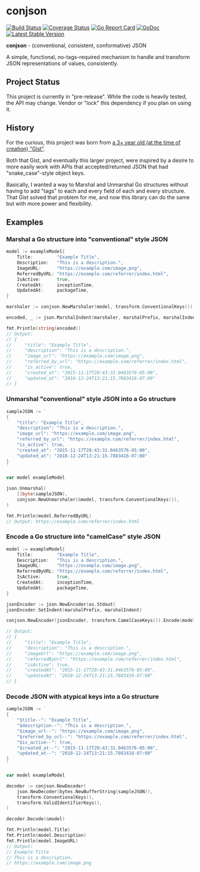 # conjson

[![Build Status](https://travis-ci.com/Rican7/conjson.svg?branch=master)](https://travis-ci.com/Rican7/conjson)
[![Coverage Status](https://coveralls.io/repos/github/Rican7/conjson/badge.svg)](https://coveralls.io/github/Rican7/conjson)
[![Go Report Card](https://goreportcard.com/badge/github.com/Rican7/conjson)](https://goreportcard.com/report/github.com/Rican7/conjson)
[![GoDoc](https://godoc.org/github.com/Rican7/conjson?status.svg)](https://godoc.org/github.com/Rican7/conjson)
[![Latest Stable Version](https://img.shields.io/github/release/Rican7/conjson.svg?style=flat)](https://github.com/Rican7/conjson/releases)

**conjson** - (conventional, consistent, conformative) JSON

A simple, functional, no-tags-required mechanism to handle and transform JSON representations of values, consistently.


## Project Status

This project is currently in "pre-release". While the code is heavily tested, the API may change.
Vendor or "lock" this dependency if you plan on using it.


## History

For the curious, this project was born from [a 3+ year old (at the time of creation) "Gist"](https://gist.github.com/Rican7/39a3dc10c1499384ca91).

Both that Gist, and eventually this larger project, were inspired by a desire to more easily work with APIs that
accepted/returned JSON that had "snake_case"-style object keys.

Basically, I wanted a way to Marshal and Unmarshal Go structures without having to add "tags" to each and every field of
each and every structure. That Gist solved that problem for me, and now this library can do the same but with more
power and flexibility.


## Examples

### Marshal a Go structure into "conventional" style JSON

```go
model := exampleModel{
	Title:         "Example Title",
	Description:   "This is a description.",
	ImageURL:      "https://example.com/image.png",
	ReferredByURL: "https://example.com/referrer/index.html",
	IsActive:      true,
	CreatedAt:     inceptionTime,
	UpdatedAt:     packageTime,
}

marshaler := conjson.NewMarshaler(model, transform.ConventionalKeys())

encoded, _ := json.MarshalIndent(marshaler, marshalPrefix, marshalIndent)

fmt.Println(string(encoded))
// Output:
// {
//     "title": "Example Title",
//     "description": "This is a description.",
//     "image_url": "https://example.com/image.png",
//     "referred_by_url": "https://example.com/referrer/index.html",
//     "is_active": true,
//     "created_at": "2015-11-17T20:43:31.0463576-05:00",
//     "updated_at": "2018-12-24T13:21:15.7883416-07:00"
// }
```

### Unmarshal "conventional" style JSON into a Go structure

```go
sampleJSON := `
{
	"title": "Example Title",
	"description": "This is a description.",
	"image_url": "https://example.com/image.png",
	"referred_by_url": "https://example.com/referrer/index.html",
	"is_active": true,
	"created_at": "2015-11-17T20:43:31.0463576-05:00",
	"updated_at": "2018-12-24T13:21:15.7883416-07:00"
}
`

var model exampleModel

json.Unmarshal(
	[]byte(sampleJSON),
	conjson.NewUnmarshaler(&model, transform.ConventionalKeys()),
)

fmt.Println(model.ReferredByURL)
// Output: https://example.com/referrer/index.html
```

### Encode a Go structure into "camelCase" style JSON

```go
model := exampleModel{
	Title:         "Example Title",
	Description:   "This is a description.",
	ImageURL:      "https://example.com/image.png",
	ReferredByURL: "https://example.com/referrer/index.html",
	IsActive:      true,
	CreatedAt:     inceptionTime,
	UpdatedAt:     packageTime,
}

jsonEncoder := json.NewEncoder(os.Stdout)
jsonEncoder.SetIndent(marshalPrefix, marshalIndent)

conjson.NewEncoder(jsonEncoder, transform.CamelCaseKeys()).Encode(model)

// Output:
// {
//     "title": "Example Title",
//     "description": "This is a description.",
//     "imageUrl": "https://example.com/image.png",
//     "referredByUrl": "https://example.com/referrer/index.html",
//     "isActive": true,
//     "createdAt": "2015-11-17T20:43:31.0463576-05:00",
//     "updatedAt": "2018-12-24T13:21:15.7883416-07:00"
// }
```

### Decode JSON with atypical keys into a Go structure

```go
sampleJSON := `
{
	"$title--": "Example Title",
	"$description--": "This is a description.",
	"$image_url--": "https://example.com/image.png",
	"$referred_by_url--": "https://example.com/referrer/index.html",
	"$is_active--": true,
	"$created_at--": "2015-11-17T20:43:31.0463576-05:00",
	"updated_at--": "2018-12-24T13:21:15.7883416-07:00"
}
`

var model exampleModel

decoder := conjson.NewDecoder(
	json.NewDecoder(bytes.NewBufferString(sampleJSON)),
	transform.ConventionalKeys(),
	transform.ValidIdentifierKeys(),
)

decoder.Decode(&model)

fmt.Println(model.Title)
fmt.Println(model.Description)
fmt.Println(model.ImageURL)
// Output:
// Example Title
// This is a description.
// https://example.com/image.png
```
